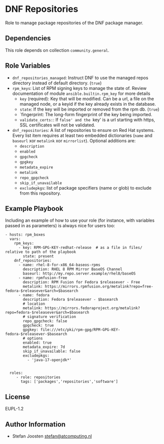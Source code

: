 DNF Repositories
================

Role to manage package repositories of the DNF package manager.

Dependencies
------------

This role depends on collection `community.general`.

Role Variables
--------------

* `dnf_repositories_managed`: Instruct DNF to use the managed repos directory instead of default directory. (`true`)
* `rpm_keys`: List of RPM signing keys to manage the state of.
              Review documentation of module `ansible.builtin.rpm_key` for more details
  * `key` (required): Key that will be modified. Can be a url, a file on the managed node, or a
                      keyid if the key already exists in the database.
  * `state`: If the key will be imported or removed from the rpm db. (`true`)
  * `fingerprint: The long-form fingerprint of the key being imported.
  * `validate_certs:`: If `false' and the `key' is a url starting with https, SSL certificates will not be validated.
* `dnf_repositories`: A list of repositories to ensure on Red Hat systems. Every list item requires
                      at least two embedded dictionaries (`name` and `baseurl` xor `metalink` xor
                      `mirrorlist`). Optional additions are:
  * `description`
  * `enabled`
  * `gpgcheck`
  * `gpgkey`
  * `metadata_expire`
  * `metalink`
  * `repo_gpgcheck`
  * `skip_if_unavailable`
  * `excludepkgs`: list of package specifiers (name or glob) to exclude from this repository.

Example Playbook
----------------

Including an example of how to use your role (for instance, with variables passed in as parameters) is always nice for users too:

    - hosts: rpm_boxes
      vars:
        rpm_keys:
          - key: RPM-GPG-KEY-redhat-release  # as a file in files/ relative to path of the playbook
            state: present
        dnf_repositories:
          - name: rhel-8-for-x86_64-baseos-rpms
            description: RHEL 8 RPM Mirror BaseOS Channel
            baseurl: http://my.repo.server.example/rhel8/baseOS
          - name: rpmfusion-free
            description: RPM Fusion for Fedora $releasever - Free
            metalink: https://mirrors.rpmfusion.org/metalink?repo=free-fedora-$releasever&arch=$basearch
          - name: fedora
            description: Fedora $releasever - $basearch
            # location
            metalink: https://mirrors.fedoraproject.org/metalink?repo=fedora-$releasever&arch=$basearch
            # signature verification
            repo_gpgcheck: false
            gpgcheck: true
            gpgkey: file:///etc/pki/rpm-gpg/RPM-GPG-KEY-fedora-$releasever-$basearch
            # options
            enabled: true
            metadata_expire: 7d
            skip_if_unavailable: false
            excludepkgs:
              - 'java-17-openjdk*'


      roles:
         - role: repositories
           tags: ['packages','repositories','software']

License
-------

EUPL-1.2

Author Information
------------------

- Stefan Joosten <stefan@atcomputing.nl>
